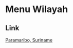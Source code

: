# Menu Wilayah

## Link

[Paramaribo, Suriname](https://github.com/gigit-pemilu/pemilu-2024-99-luar-negeri/tree/main/pilpres/hitung-suara/sub/99-luar-negeri/sub/87-paramaribo-suriname/sub/01-paramaribo-suriname)

